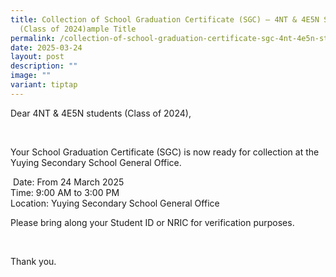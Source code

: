 ```yaml
---
title: Collection of School Graduation Certificate (SGC) – 4NT & 4E5N Students
  (Class of 2024)ample Title
permalink: /collection-of-school-graduation-certificate-sgc-4nt-4e5n-students-class-of-2024-ample-title/
date: 2025-03-24
layout: post
description: ""
image: ""
variant: tiptap
---
```

<p>Dear 4NT &amp; 4E5N students (Class of 2024),</p>
<p>&nbsp;</p>
<p>Your School Graduation Certificate (SGC) is now ready for collection at
the Yuying Secondary School General Office.</p>
<p>&nbsp;Date: From 24 March 2025
<br>Time: 9:00 AM to 3:00 PM
<br>Location: Yuying Secondary School General Office</p>
<p></p>
<p>Please bring along your Student ID or NRIC for verification purposes.</p>
<p>&nbsp;</p>
<p>Thank you.</p>